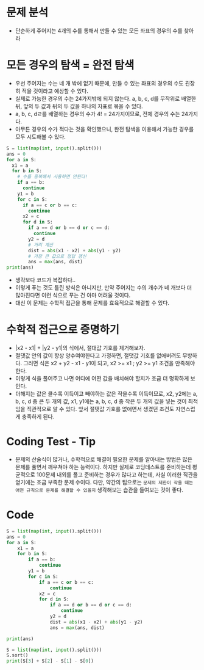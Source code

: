 # 문제 분석
- 단순하게 주어지는 4개의 수를 통해서 만들 수 있는 모든 좌표의 경우의 수를 찾아라

# 모든 경우의 탐색 = 완전 탐색
- 우선 주어지는 수는 네 개 밖에 없기 때문에, 만들 수 있는 좌표의 경우의 수도 괸장히 적을 것이라고 예상할 수 있다.
- 실제로 가능한 경우의 수는 24가지밖에 되지 않는다. a, b, c, d를 무작위로 배열한 뒤, 앞의 두 값과 뒤의 두 값을 하나의 자표로 묶을 수 있다.
- a, b, c, dㄹ를 배열하는 경우의 수가 4! = 24가지이므로, 전체 경우의 수는 24가지다.
- 아무튼 경우의 수가 적다는 것을 확인했으니, 완전 탐색을 이용해서 가능한 경우를 모두 시도해볼 수 있다.

```python
S = list(map(int, input().split()))
ans = 0
for a in S:
  x1 = a
  for b in S:
    # 수를 중복해서 사용하면 안된다!
    if a == b:
      continue
    y1 = b
    for c in S:
      if a == c or b == c:
        continue
      x2 = c
      for d in S:
        if a == d or b == d or c == d:
          continue
        y2 = d
        # 거리 계산
        dist = abs(x1 - x2) + abs(y1 - y2)
        # 가장 큰 값으로 정답 갱신
        ans = max(ans, dist)
print(ans)
```
- 생각보다 코드가 복잡하다..
- 이렇게 푸는 것도 틀린 방식은 아니지만, 만약 주어지는 수의 개수가 네 개보다 더 많아진다면 이런 식으로 푸는 건 아마 어려울 것이다.
- 대신 이 문제는 수학적 접근을 통해 문제를 효육적으로 해결할 수 있다.

# 수학적 접근으로 증명하기

- |x2 - x1| + |y2 - y1|의 식에서, 절대값 기호를 제거해보자.
- 절댓값 안의 값이 항상 양수여야한다고 가정하면, 절댓값 기호를 없애버려도 무방하다. 그러면 식은 x2 + y2 - x1 - y1이 되고, x2 >= x1 ; y2 >= y1 조건을 만족해야 한다.
- 이렇게 식을 풀어주고 나면 어디에 어떤 값을 배치해야 할지가 조금 더 명확하게 보인다.
- 더해지는 값은 클수록 이득이고 빼야하는 값은 작을수록 이득이므로, x2, y2에는 a, b, c, d 중 큰 두 개의 값, x1, y1에는 a, b, c, d 중 작은 두 개의 값을 넣는 것이 최적임을 직관적으로 알 수 있다. 앞서 절댓값 기호를 없애면서 생겼던 조건도 자연스럽게 충족하게 된다.

# Coding Test - Tip
- 문제의 산술식이 많거나, 수학적으로 해결이 필요한 문제를 알아내는 방법은 많은 문제를 풀면서 깨우쳐야 하는 능력이다. 하지만 실제로 코딩테스트를 준비하는데 평균적으로 100문제 내외를 풀고 준비하는 경우가 많다고 하는데, 사실 이러한 직관을 얻기에는 조금 부족한 문제 수이다. 다만, 약간의 팁으로는 `문제의 제한이 작을 때는 어떤 규칙으로 문제를 해결할 수 있을지` 생각해보는 습관을 들여보는 것이 좋다.

# Code
```python
S = list(map(int, input().split()))
ans = 0
for a in S:
    x1 = a
    for b in S:
        if a == b:
            continue
        y1 = b
        for c in S:
            if a == c or b == c:
                continue
            x2 = c
            for d in S:
                if a == d or b == d or c == d:
                    continue
                y2 = d
                dist = abs(x1 - x2) + abs(y1 - y2)
                ans = max(ans, dist)

print(ans)
```
```python
S = list(map(int, input().split()))
S.sort()
print(S[3] + S[2] - S[1] - S[0])
```
